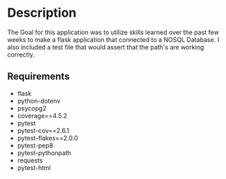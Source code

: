 # Description
The Goal for this application was to utilize skills learned over the past few weeks to make a flask application that connected to a NOSQL Database.  I also included a test file that would assert that the path's are working correctly.
## Requirements
- flask
- python-dotenv
- psycopg2
- coverage==4.5.2
- pytest
- pytest-cov==2.6.1
- pytest-flakes==2.0.0
- pytest-pep8
- pytest-pythonpath
- requests
- pytest-html
